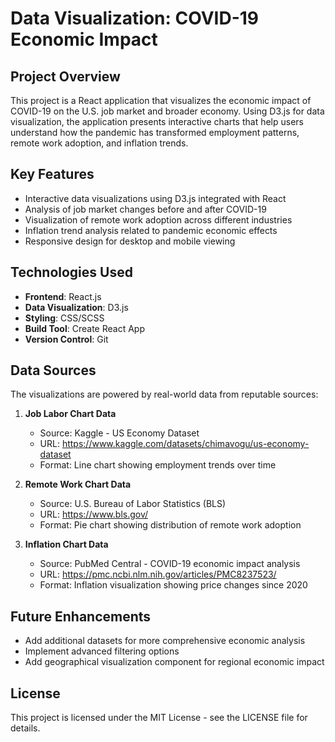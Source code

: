  # Data Visualization: COVID-19 Economic Impact

## Project Overview
This project is a React application that visualizes the economic impact of COVID-19 on the U.S. job market and broader economy. Using D3.js for data visualization, the application presents interactive charts that help users understand how the pandemic has transformed employment patterns, remote work adoption, and inflation trends.

## Key Features
- Interactive data visualizations using D3.js integrated with React
- Analysis of job market changes before and after COVID-19
- Visualization of remote work adoption across different industries
- Inflation trend analysis related to pandemic economic effects
- Responsive design for desktop and mobile viewing

## Technologies Used
- **Frontend**: React.js
- **Data Visualization**: D3.js
- **Styling**: CSS/SCSS
- **Build Tool**: Create React App
- **Version Control**: Git

## Data Sources
The visualizations are powered by real-world data from reputable sources:

1. **Job Labor Chart Data**
   - Source: Kaggle - US Economy Dataset
   - URL: https://www.kaggle.com/datasets/chimavogu/us-economy-dataset
   - Format: Line chart showing employment trends over time

2. **Remote Work Chart Data**
   - Source: U.S. Bureau of Labor Statistics (BLS)
   - URL: https://www.bls.gov/
   - Format: Pie chart showing distribution of remote work adoption

3. **Inflation Chart Data**
   - Source: PubMed Central - COVID-19 economic impact analysis
   - URL: https://pmc.ncbi.nlm.nih.gov/articles/PMC8237523/
   - Format: Inflation visualization showing price changes since 2020


## Future Enhancements
- Add additional datasets for more comprehensive economic analysis
- Implement advanced filtering options
- Add geographical visualization component for regional economic impact

## License
This project is licensed under the MIT License - see the LICENSE file for details.
